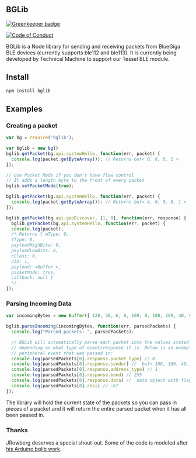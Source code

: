 ## BGLib

[![Greenkeeper badge](https://badges.greenkeeper.io/tessel/bglib.svg)](https://greenkeeper.io/)

[![Code of Conduct](https://img.shields.io/badge/%E2%9D%A4-code%20of%20conduct-blue.svg?style=flat)](https://github.com/tessel/project/blob/master/CONDUCT.md)

BGLib is a Node library for sending and receiving packets from BlueGiga BLE devices (currently supports ble112 and ble113). It is currently being developed by Technical Machine to support our Tessel BLE module.

## Install
```sh
npm install bglib
```


## Examples

### Creating a packet

```javascript
var bg = require('bglib');

var bglib = new bg()
bglib.getPacket(bg.api.systemHello, function(err, packet) {
  console.log(packet.getByteArray()); // Returns buf< 0, 0, 0, 1 >
}); 

// Use Packet Mode if you don't have flow control
// It adds a length byte to the front of every packet
bglib.setPacketMode(true);

bglib.getPacket(bg.api.systemHello, function(err, packet) {
  console.log(packet.getByteArray()); // Returns buf< 4, 0, 0, 0, 1 >
});

bglib.getPacket(bg.api.gapDiscover, [1, 0], function(err, response) {
  bglib.getPacket(bg.api.systemHello, function(err, packet) {
  console.log(packet); 
  /* Returns { mType: 0,
  tType: 0,
  payloadHighBits: 0,
  payloadLowBits: 0,
  cClass: 0,
  cID: 1,
  payload: <Buffer >,
  packetMode: true,
  callback: null }
  */
});
```
### Parsing Incoming Data

```javascript
var incomingBytes = new Buffer([ 128, 38, 6, 0, 189, 0, 108, 189, 40, 93, 28, 216, 1, 255, 27, 2, 1, 6, 17, 6, 186, 86, 137, 166, 250, 191, 162, 189, 1, 70, 125, 110, 56, 88, 171, 173, 5, 22, 10, 24, 7, 4]);

bglib.parseIncoming(incomingBytes, function(err, parsedPackets) {
  console.log("Parsed packets: ", parsedPackets);

  // BGLib will automatically parse each packet into the values stated by the datasheet
  // depending on what type of event/response it is. Below is an example for the discovered
  // peripheral event that was passed in:
  console.log(parsedPackets[0].response.packet_type) // 0
  console.log(parsedPackets[0].response.sender) //  buf< 108, 189, 40, 93, 28, 216>
  console.log(parsedPackets[0].response.address_type) // 1
  console.log(parsedPackets[0].response.bond) // 255
  console.log(parsedPackets[0].response.data) //  data object with flag types, raw data, etc
  console.log(parsedPackets[0].rssi) // -67
});
```

The library will hold the current state of the packets so you can pass in pieces of a packet and it will return the entire parsed packet when it has all been passed in.

### Thanks
JRowberg deserves a special shout-out. Some of the code is modeled after [his Arduino bglib work](https://github.com/jrowberg/bglib).

